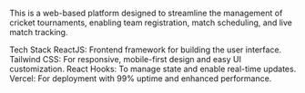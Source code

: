 This is a web-based platform designed to streamline the management of cricket tournaments, enabling team registration, match scheduling, and live match tracking.

Tech Stack
ReactJS: Frontend framework for building the user interface.
Tailwind CSS: For responsive, mobile-first design and easy UI customization.
React Hooks: To manage state and enable real-time updates.
Vercel: For deployment with 99% uptime and enhanced performance.
